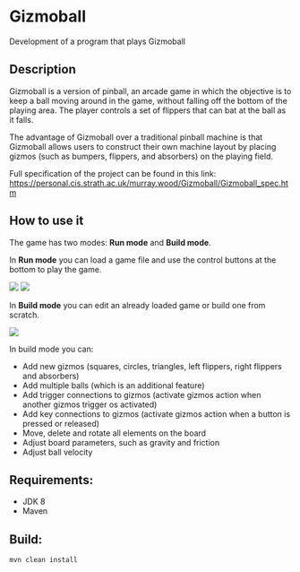 # Gizmoball
Development of a program that plays Gizmoball

## Description
Gizmoball is a version of pinball, an arcade game in which the objective is to keep a ball moving around in the game, without falling off the bottom of the playing area. The player controls a set of flippers that can bat at the ball as it falls.

The advantage of Gizmoball over a traditional pinball machine is that Gizmoball allows users to construct their own machine layout by placing gizmos (such as bumpers, flippers, and absorbers) on the playing field.

Full specification of the project can be found in this link:
https://personal.cis.strath.ac.uk/murray.wood/Gizmoball/Gizmoball_spec.htm

## How to use it
The game has two modes: <b>Run mode</b> and <b>Build mode</b>.

In <b>Run mode</b> you can load a game file and use the control buttons at the bottom to play the game.

<img src="https://user-images.githubusercontent.com/15669909/83965235-ccb4b600-a8ba-11ea-97a4-077d8f39935e.png">

<img src="https://user-images.githubusercontent.com/15669909/83965241-eb1ab180-a8ba-11ea-9706-7d2e37ff6623.png">

In <b>Build mode</b> you can edit an already loaded game or build one from scratch.

<img src="https://user-images.githubusercontent.com/15669909/83965263-0d143400-a8bb-11ea-9f6a-f67c498e0764.png">

In build mode you can:
- Add new gizmos (squares, circles, triangles, left flippers, right flippers and absorbers)
- Add multiple balls (which is an additional feature)
- Add trigger connections to gizmos (activate gizmos action when another gizmos trigger os activated)
- Add key connections to gizmos (activate gizmos action when a button is pressed or released)
- Move, delete and rotate all elements on the board
- Adjust board parameters, such as gravity and friction
- Adjust ball velocity

## Requirements:
- JDK 8
- Maven

## Build:
````
mvn clean install
````
